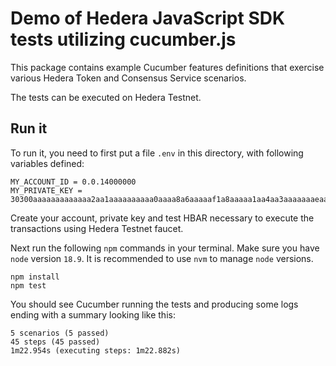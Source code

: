 # Demo of Hedera JavaScript SDK tests utilizing cucumber.js

This package contains example Cucumber features definitions that exercise
various Hedera Token and Consensus Service scenarios.

The tests can be executed on Hedera Testnet.

## Run it

To run it, you need to first put a file `.env` in this directory,
with following variables defined:

```
MY_ACCOUNT_ID = 0.0.14000000
MY_PRIVATE_KEY = 30300aaaaaaaaaaaaa2aa1aaaaaaaaaa0aaaa8a6aaaaaf1a8aaaaa1aa4aa3aaaaaaaeaaaaaaaa8aaaaaaaaa3caaaaaaa0aaa

```

Create your account, private key and test HBAR necessary to execute the transactions using Hedera Testnet faucet.

Next run the following `npm` commands in your terminal.
Make sure you have `node` version `18.9`.
It is recommended to use `nvm` to manage `node` versions.

```
npm install
npm test
```

You should see Cucumber running the tests and producing some logs ending with a summary looking like this:

```
5 scenarios (5 passed)
45 steps (45 passed)
1m22.954s (executing steps: 1m22.882s)
```
